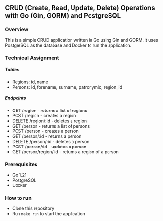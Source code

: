 ## CRUD (Create, Read, Update, Delete) Operations with Go (Gin, GORM) and PostgreSQL


### Overview
This is a simple CRUD application written in Go using Gin and GORM. It uses PostgreSQL as the database and Docker to run the application.

### Technical Assignment
##### Tables
- Regions: id, name
- Persons: id, forename, surname, patronymic, region_id

##### Endpoints
- GET /region - returns a list of regions
- POST /region - creates a region
- DELETE /region/:id - deletes a region
- GET /person - returns a list of persons
- POST /person - creates a person
- GET /person/:id - returns a person
- DELETE /person/:id - deletes a person
- POST /person/:id - updates a person
- GET /person/region/:id - returns a region of a person

### Prerequisites
- Go 1.21
- PostgreSQL
- Docker

### How to run
- Clone this repository
- Run `make run` to start the application
